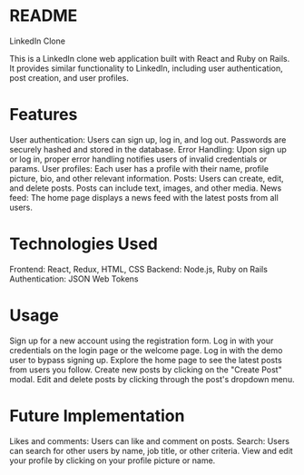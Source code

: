 # README 

LinkedIn Clone

This is a LinkedIn clone web application built with React and Ruby on Rails. It provides similar functionality to LinkedIn, including user authentication, post creation, and user profiles.

# Features

User authentication: Users can sign up, log in, and log out. Passwords are securely hashed and stored in the database.
Error Handling: Upon sign up or log in, proper error handling notifies users of invalid credentials or params.
User profiles: Each user has a profile with their name, profile picture, bio, and other relevant information.
Posts: Users can create, edit, and delete posts. Posts can include text, images, and other media.
News feed: The home page displays a news feed with the latest posts from all users.
# Technologies Used

Frontend: React, Redux, HTML, CSS
Backend: Node.js, Ruby on Rails
Authentication: JSON Web Tokens

# Usage

Sign up for a new account using the registration form.
Log in with your credentials on the login page or the welcome page.
Log in with the demo user to bypass signing up.
Explore the home page to see the latest posts from users you follow.
Create new posts by clicking on the "Create Post" modal.
Edit and delete posts by clicking through the post's dropdown menu.

# Future Implementation
Likes and comments: Users can like and comment on posts.
Search: Users can search for other users by name, job title, or other criteria.
View and edit your profile by clicking on your profile picture or name.
